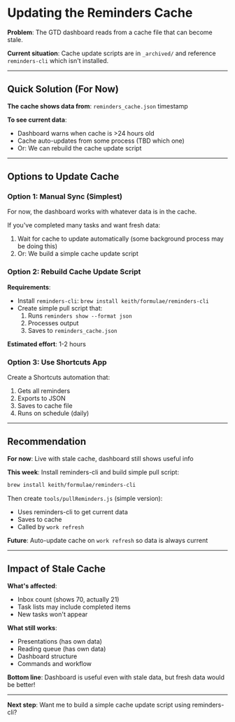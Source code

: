 # Updating the Reminders Cache

**Problem**: The GTD dashboard reads from a cache file that can become stale.

**Current situation**: Cache update scripts are in `_archived/` and reference `reminders-cli` which isn't installed.

---

## Quick Solution (For Now)

**The cache shows data from**: `reminders_cache.json` timestamp

**To see current data**:
- Dashboard warns when cache is >24 hours old
- Cache auto-updates from some process (TBD which one)
- Or: We can rebuild the cache update script

---

## Options to Update Cache

### Option 1: Manual Sync (Simplest)

For now, the dashboard works with whatever data is in the cache.

If you've completed many tasks and want fresh data:
1. Wait for cache to update automatically (some background process may be doing this)
2. Or: We build a simple cache update script

### Option 2: Rebuild Cache Update Script

**Requirements**:
- Install `reminders-cli`: `brew install keith/formulae/reminders-cli`
- Create simple pull script that:
  1. Runs `reminders show --format json`
  2. Processes output
  3. Saves to `reminders_cache.json`

**Estimated effort**: 1-2 hours

### Option 3: Use Shortcuts App

Create a Shortcuts automation that:
1. Gets all reminders
2. Exports to JSON
3. Saves to cache file
4. Runs on schedule (daily)

---

## Recommendation

**For now**: Live with stale cache, dashboard still shows useful info

**This week**: Install reminders-cli and build simple pull script:
```bash
brew install keith/formulae/reminders-cli
```

Then create `tools/pullReminders.js` (simple version):
- Uses reminders-cli to get current data
- Saves to cache
- Called by `work refresh`

**Future**: Auto-update cache on `work refresh` so data is always current

---

## Impact of Stale Cache

**What's affected**:
- Inbox count (shows 70, actually 21)
- Task lists may include completed items
- New tasks won't appear

**What still works**:
- Presentations (has own data)
- Reading queue (has own data)
- Dashboard structure
- Commands and workflow

**Bottom line**: Dashboard is useful even with stale data, but fresh data would be better!

---

**Next step**: Want me to build a simple cache update script using reminders-cli?
